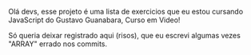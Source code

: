 Olá devs, esse projeto é uma lista de exercicios que eu estou cursando JavaScript
do Gustavo Guanabara, Curso em Video!

Só queria deixar registrado aqui (risos), que eu escrevi algumas vezes "ARRAY" errado nos commits.